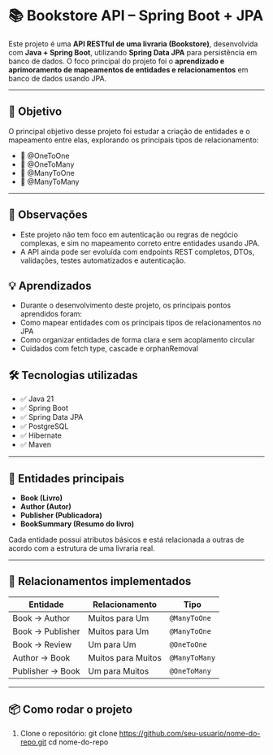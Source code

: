 # 📚 Bookstore API – Spring Boot + JPA

Este projeto é uma **API RESTful de uma livraria (Bookstore)**, desenvolvida com **Java + Spring Boot**, utilizando **Spring Data JPA** para persistência em banco de dados. O foco principal do projeto foi o **aprendizado e aprimoramento de mapeamentos de entidades e relacionamentos** em banco de dados usando JPA.

---

## 🚀 Objetivo

O principal objetivo desse projeto foi estudar a criação de entidades e o mapeamento entre elas, explorando os principais tipos de relacionamento:

- 🔗 @OneToOne
- 🔁 @OneToMany
- 🔁 @ManyToOne
- 🔄 @ManyToMany

---

## 📘 Observações
- Este projeto não tem foco em autenticação ou regras de negócio complexas, e sim no mapeamento correto entre entidades usando JPA.
- A API ainda pode ser evoluída com endpoints REST completos, DTOs, validações, testes automatizados e autenticação.

## 💡 Aprendizados
- Durante o desenvolvimento deste projeto, os principais pontos aprendidos foram:
- Como mapear entidades com os principais tipos de relacionamentos no JPA
- Como organizar entidades de forma clara e sem acoplamento circular
- Cuidados com fetch type, cascade e orphanRemoval

## 🛠️ Tecnologias utilizadas

- ✅ Java 21
- ✅ Spring Boot
- ✅ Spring Data JPA
- ✅ PostgreSQL
- ✅ Hibernate
- ✅ Maven

---

## 🧩 Entidades principais

- **Book (Livro)**
- **Author (Autor)**
- **Publisher (Publicadora)**
- **BookSummary (Resumo do livro)**

Cada entidade possui atributos básicos e está relacionada a outras de acordo com a estrutura de uma livraria real.

---

## 🔄 Relacionamentos implementados

| Entidade          | Relacionamento         | Tipo                  |
|-------------------|------------------------|-----------------------|
| Book → Author     | Muitos para Um         | `@ManyToOne`          |
| Book → Publisher  | Muitos para Um         | `@ManyToOne`          |
| Book → Review     | Um para Um             | `@OneToOne`           |
| Author → Book     | Muitos para Muitos     | `@ManyToMany`         |
| Publisher → Book  | Um para Muitos         | `@OneToMany`          |  

---

## 📦 Como rodar o projeto

1. Clone o repositório:
git clone https://github.com/seu-usuario/nome-do-repo.git
cd nome-do-repo
